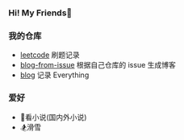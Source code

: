 ### Hi! My Friends👋

<!--
**yankewei/yankewei** is a ✨ _special_ ✨ repository because its `README.md` (this file) appears on your GitHub profile.

Here are some ideas to get you started:

- 🔭 I’m currently working on ...
- 🌱 I’m currently learning ...
- 👯 I’m looking to collaborate on ...
- 🤔 I’m looking for help with ...
- 💬 Ask me about ...
- 📫 How to reach me: ...
- 😄 Pronouns: ...
- ⚡ Fun fact: ...
-->

### 我的仓库
- [leetcode](https://github.com/yankewei/LeetCode) 刷题记录
- [blog-from-issue](https://github.com/yankewei/blog-from-issue) 根据自己仓库的 issue 生成博客
- [blog](https://github.com/yankewei/blog) 记录 Everything

### 爱好
- 📖看小说(国内外小说)
- 🏂滑雪
